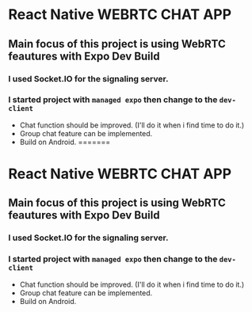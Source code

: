 # React Native WEBRTC CHAT APP

## Main focus of this project is using WebRTC feautures with Expo Dev Build

### I used Socket.IO for the signaling server.

### I started project with `managed expo` then change to the `dev-client`

- Chat function should be improved. (I'll do it when i find time to do it.)
- Group chat feature can be implemented.
- Build on Android.
=======
# React Native WEBRTC CHAT APP

## Main focus of this project is using WebRTC feautures with Expo Dev Build
### I used Socket.IO for the signaling server.
### I started project with `managed expo` then change to the `dev-client`

* Chat function should be improved. (I'll do it when i find time to do it.)
* Group chat feature can be implemented.
* Build on Android.
